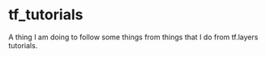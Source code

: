 # tf_tutorials
A thing I am doing to follow some things from things that I do from tf.layers tutorials.
